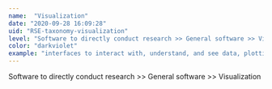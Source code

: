 ```yaml
---
name:  "Visualization"
date: "2020-09-28 16:09:28"
uid: "RSE-taxonomy-visualization"
level: "Software to directly conduct research >> General software >> Visualization"
color: "darkviolet"
example: "interfaces to interact with, understand, and see data, plotting tools" 
---
```


Software to directly conduct research >> General software >> Visualization